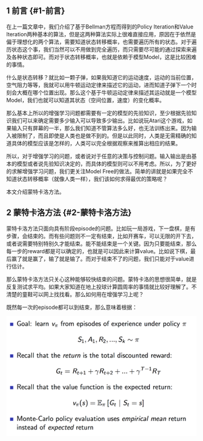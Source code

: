 ## 1 前言 {#1-前言}

在上一篇文章中，我们介绍了基于Bellman方程而得到的Policy Iteration和Value Iteration两种基本的算法，但是这两种算法实际上很难直接应用，原因在于依然是偏于理想化的两个算法，需要知道状态转移概率，也需要遍历所有的状态。对于遍历状态这个事，我们当然可以不用做到完全遍历，而只需要尽可能的通过探索来遍及各种状态即可。而对于状态转移概率，也就是依赖于模型Model，这是比较困难的事情。

什么是状态转移？就比如一颗子弹，如果我知道它的运动速度，运动的当前位置，空气阻力等等，我就可以用牛顿运动定律来描述它的运动，进而知道子弹下一个时刻会大概在哪个位置出现。那么这个基于牛顿运动定律来描述其运动就是一个模型Model，我们也就可以知道其状态（空间位置，速度）的变化概率。

那么基本上所以的增强学习问题都需要有一定的模型的先验知识，至少根据先验知识我们可以来确定需要多少输入可以导致多少输出。比如说玩Atari这个游戏，如果输入只有屏幕的一半，那么我们知道不管算法多么好，也无法训练出来。因为输入被限制了，而且即使是人类也是做不到的。但是以此同时，人类是无需精确的知道具体的模型应该是怎样的，人类可以完全根据观察来推算出相应的结果。

所以，对于增强学习的问题，或者说对于任意的决策与控制问题。输入输出是由基本的模型或者说先验知识决定的，而具体的模型则可以不用考虑。所以，为了更好的求解增强学习问题，我们更关注Model Free的做法。简单的讲就是如果完全不知道状态转移概率（就像人类一样），我们该如何求得最优的策略呢？

本文介绍蒙特卡洛方法。

## 2 蒙特卡洛方法 {#2-蒙特卡洛方法}

蒙特卡洛方法只面向具有阶段episode的问题。比如玩一局游戏，下一盘棋，是有步骤，会结束的。而有些问题则不一定有结束，比如开赛车，可以无限的开下去，或者说需要特别特别久才能结束。能不能结束是一个关键。因为只要能结束，那么每一步的reward都是可以确定的，也就是可以因此来计算value。比如说下棋，最后赢了就是赢了，输了就是输了。而对于结束不了的问题，我们只能对于value进行估计。

那么蒙特卡洛方法只关心这种能够较快结束的问题。蒙特卡洛的思想很简单，就是反复测试求平均。如果大家知道在地上投球计算圆周率的事情就比较好理解了。不清楚的童鞋可以网上找找看。那么如何用在增强学习上呢？

既然每一次的episode都可以到结束，那么意味着根据：

![](/assets/mento-carlo1.png)

